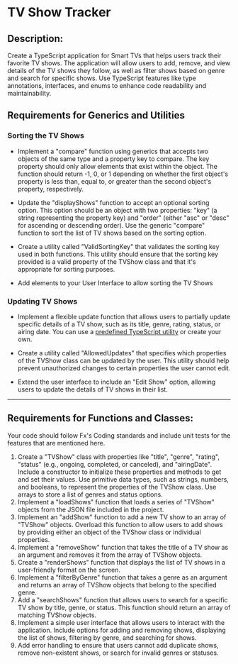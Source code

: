 # TV Show Tracker

## Description:
Create a TypeScript application for Smart TVs that helps users track their favorite TV shows. The application will allow users to add, remove, and view details of the TV shows they follow, as well as filter shows based on genre and search for specific shows. Use TypeScript features like type annotations, interfaces, and enums to enhance code readability and maintainability.

## Requirements for Generics and Utilities


### Sorting the TV Shows
- Implement a "compare" function using generics that accepts two objects of the same type and a property key to compare. The key property should only allow elements that exist within the object. The function should return -1, 0, or 1 depending on whether the first object's property is less than, equal to, or greater than the second object's property, respectively. 

- Update the "displayShows" function to accept an optional sorting option. This option should be an object with two properties: "key" (a string representing the property key) and "order" (either "asc" or "desc" for ascending or descending order). Use the generic "compare" function to sort the list of TV shows based on the sorting option.

- Create a utility called "ValidSortingKey" that validates the sorting key used in both functions. This utility should ensure that the sorting key provided is a valid property of the TVShow class and that it's appropriate for sorting purposes.

- Add elements to your User Interface to allow sorting the TV Shows

### Updating TV Shows

- Implement a flexible update function that allows users to partially update specific details of a TV show, such as its title, genre, rating, status, or airing date. You can use a [predefined TypeScript utility](https://www.typescriptlang.org/docs/handbook/utility-types.html) or create your own.

- Create a utility called "AllowedUpdates" that specifies which properties of the TVShow class can be updated by the user. This utility should help prevent unauthorized changes to certain properties the user cannot edit.

- Extend the user interface to include an "Edit Show" option, allowing users to update the details of TV shows in their list.



--- 

## Requirements for Functions and Classes:

Your code should follow Fx's Coding standards and include unit tests for the features that are mentioned here.

1. Create a "TVShow" class with properties like "title", "genre", "rating", "status" (e.g., ongoing, completed, or canceled), and "airingDate". Include a constructor to initialize these properties and methods to get and set their values. Use primitive data types, such as strings, numbers, and booleans, to represent the properties of the TVShow class. Use arrays to store a list of genres and status options.
2. Implement a "loadShows" function that loads a series of "TVShow" objects from the JSON file included in the project.
3. Implement an "addShow" function to add a new TV show to an array of "TVShow" objects. Overload this function to allow users to add shows by providing either an object of the TVShow class or individual properties.
4. Implement a "removeShow" function that takes the title of a TV show as an argument and removes it from the array of TVShow objects.
5. Create a "renderShows" function that displays the list of TV shows in a user-friendly format on the screen.
6. Implement a "filterByGenre" function that takes a genre as an argument and returns an array of TVShow objects that belong to the specified genre.
7. Add a "searchShows" function that allows users to search for a specific TV show by title, genre, or status. This function should return an array of matching TVShow objects.
8. Implement a simple user interface that allows users to interact with the application. Include options for adding and removing shows, displaying the list of shows, filtering by genre, and searching for shows.
9. Add error handling to ensure that users cannot add duplicate shows, remove non-existent shows, or search for invalid genres or statuses.

